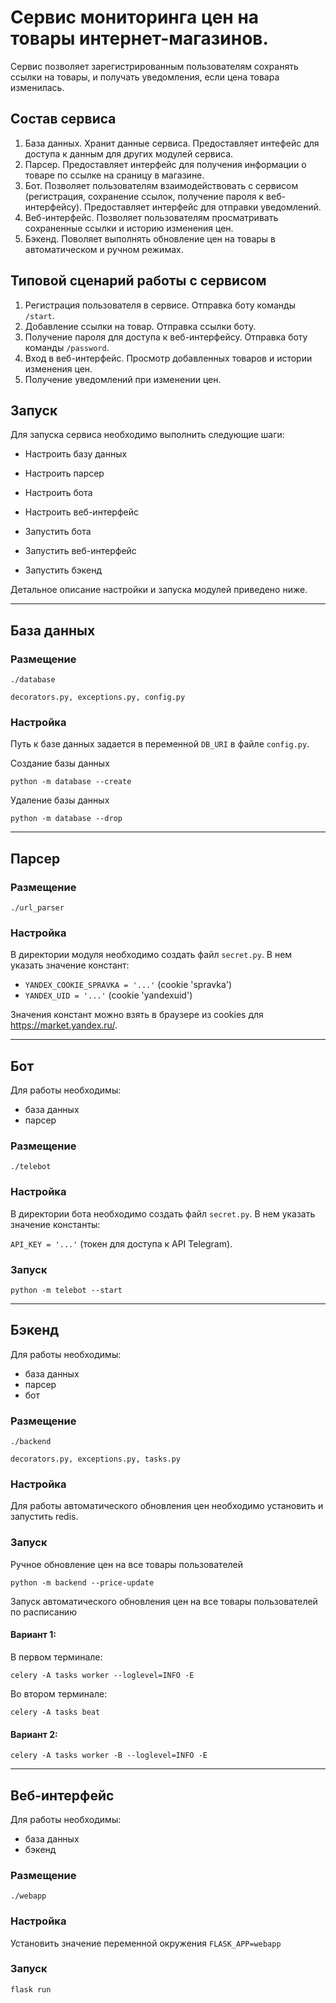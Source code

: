 # Сервис мониторинга цен на товары интернет-магазинов.

Сервис позволяет зарегистрированным пользователям сохранять ссылки на товары, и получать уведомления, если цена товара изменилась.

## Состав сервиса

1. База данных. Хранит данные сервиса. Предоставляет интефейс для доступа к данным для других модулей сервиса. 
1. Парсер. Предоставляет интерфейс для получения информации о товаре по ссылке на сраницу в магазине. 
1. Бот. Позволяет пользователям взаимодействовать с сервисом (регистрация, сохранение ссылок, получение пароля к веб-интерфейсу). Предоставляет интерфейс для отправки уведомлений.
1. Веб-интерфейс. Позволяет пользователям просматривать сохраненные ссылки и историю изменения цен.
1. Бэкенд. Поволяет выполнять обновление цен на товары в автоматическом и ручном режимах.

## Типовой сценарий работы с сервисом

1. Регистрация пользователя в сервисе. Отправка боту команды ```/start```.
1. Добавление ссылки на товар. Отправка ссылки боту.
1. Получение пароля для доступа к веб-интерфейсу. Отправка боту команды ```/password```.
1. Вход в веб-интерфейс. Просмотр добавленных товаров и истории изменения цен.
1. Получение уведомлений при изменении цен.

## Запуск

Для запуска сервиса необходимо выполнить следующие шаги:

* Настроить базу данных
* Настроить парсер
* Настроить бота
* Настроить веб-интерфейс

* Запустить бота
* Запустить веб-интерфейс
* Запустить бэкенд

Детальное описание настройки и запуска модулей приведено ниже.

___

## База данных

### Размещение

```./database```

```decorators.py, exceptions.py, config.py```

### Настройка

Путь к базе данных задается в переменной ```DB_URI``` в файле ```config.py```.

Создание базы данных

```
python -m database --create
```

Удаление базы данных

```
python -m database --drop
```

___

## Парсер

### Размещение

```./url_parser```

### Настройка

В директории модуля необходимо создать файл ```secret.py```. В нем указать значение констант:
* ```YANDEX_COOKIE_SPRAVKA = '...'``` (cookie 'spravka') 
* ```YANDEX_UID = '...'``` (cookie 'yandexuid')

Значения констант можно взять в браузере из cookies для https://market.yandex.ru/.

___

## Бот

Для работы необходимы:
* база данных
* парсер

### Размещение

```./telebot```

### Настройка

В директории бота необходимо создать файл ```secret.py```. В нем указать значение константы:

```API_KEY = '...'``` (токен для доступа к API Telegram).

### Запуск

```
python -m telebot --start
```

___

## Бэкенд

Для работы необходимы:
* база данных
* парсер
* бот

### Размещение

```./backend```

```decorators.py, exceptions.py, tasks.py```

### Настройка

Для работы автоматического обновления цен необходимо установить и запустить redis.

### Запуск

Ручное обновление цен на все товары пользователей

```
python -m backend --price-update
```

Запуск автоматического обновления цен на все товары пользователей по расписанию

#### Вариант 1:

В первом терминале:

```
celery -A tasks worker --loglevel=INFO -E
```

Во втором терминале:

```
celery -A tasks beat
```

#### Вариант 2:

```
celery -A tasks worker -B --loglevel=INFO -E
```

___

## Веб-интерфейс

Для работы необходимы:
* база данных
* бэкенд

### Размещение

```./webapp```

### Настройка

Установить значение переменной окружения ```FLASK_APP=webapp```

### Запуск

```
flask run
```
